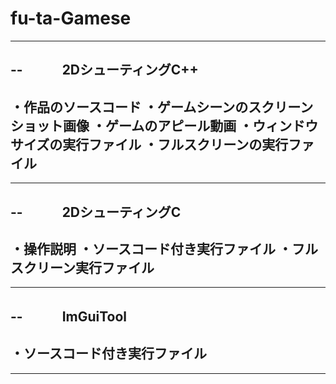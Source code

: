 # fu-ta-Gamese
--------------------------------------------------------------------------
--　　　2DシューティングC++
--------------------------------------------------------------------------
・作品のソースコード
・ゲームシーンのスクリーンショット画像
・ゲームのアピール動画
・ウィンドウサイズの実行ファイル
・フルスクリーンの実行ファイル
--------------------------------------------------------------------------
--------------------------------------------------------------------------
--　　　2DシューティングC
--------------------------------------------------------------------------
・操作説明
・ソースコード付き実行ファイル
・フルスクリーン実行ファイル
--------------------------------------------------------------------------
--------------------------------------------------------------------------
--　　　ImGuiTool
--------------------------------------------------------------------------
・ソースコード付き実行ファイル
--------------------------------------------------------------------------
--------------------------------------------------------------------------
